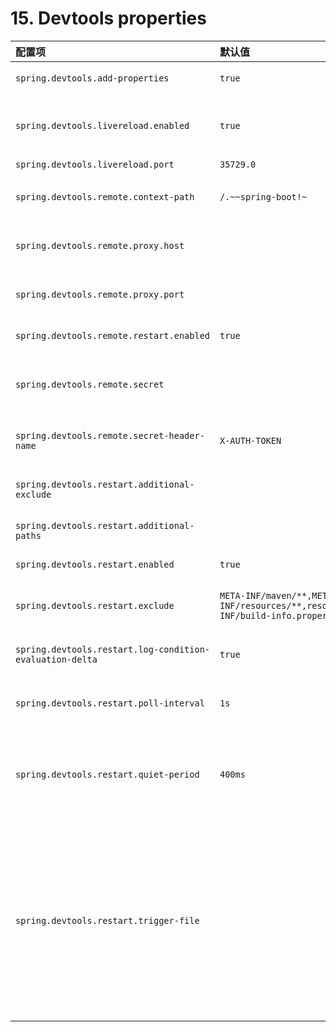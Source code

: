 # 15. Devtools properties
| 配置项 |  默认值 | 说明 |
| :-----| :---- | :---- |
| `spring.devtools.add-properties` | `true` | 是否启用开发属性默认。 |
| `spring.devtools.livereload.enabled` | `true` | 是否启用 livereload.com 兼容的服务器。 |
| `spring.devtools.livereload.port` | `35729.0` | Server port. |
| `spring.devtools.remote.context-path` | `/.~~spring-boot!~` | 用于处理远程连接的上下文路径。 |
| `spring.devtools.remote.proxy.host` |  | 用于连接到远程应用程序的代理主机。 |
| `spring.devtools.remote.proxy.port` |  | 连接到远程应用程序的代理端口。|
| `spring.devtools.remote.restart.enabled` | `true` | 是否启用远程重启。|
| `spring.devtools.remote.secret` |  | 建立连接所需的共享秘密（启用远程支持所需）。 |
| `spring.devtools.remote.secret-header-name` | `X-AUTH-TOKEN` | 用于传输共享秘密的HTTP头。 |
| `spring.devtools.restart.additional-exclude` |  | 应排除在触发完全重启之外的其他模式。|
| `spring.devtools.restart.additional-paths` |  | 额外的路径要注意变化。|
| `spring.devtools.restart.enabled` | `true` | 是否启用自动重启。 |
| `spring.devtools.restart.exclude` | `META-INF/maven/**,META-INF/resources/**,resources/**,static/**,public/**,templates/**,**/*Test.class,**/*Tests.class,git.properties,META-INF/build-info.properties` | 应排除在触发完全重启之外的模式。|
| `spring.devtools.restart.log-condition-evaluation-delta` | `true` | 是否在重新启动时记录条件评价delta。 |
| `spring.devtools.restart.poll-interval` | `1s` | 类路径更改的轮询之间的等待时间。 |
| `spring.devtools.restart.quiet-period` | `400ms` | 在触发重启之前，在没有改变任何classpath的情况下所需的安静时间。 |
| `spring.devtools.restart.trigger-file` |  | 一个特定文件的名称，当改变时，会触发重启检查。必须是出现在classpath上的文件的简单名称（没有任何路径）。如果没有指定，任何classpath文件的改变都会触发重启。|
